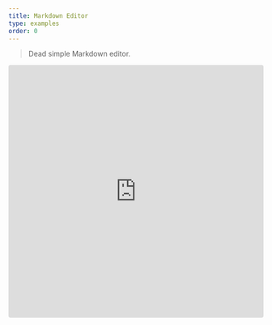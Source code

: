```yaml
---
title: Markdown Editor
type: examples
order: 0
---
```


> Dead simple Markdown editor.

<iframe src="https://codesandbox.io/embed/kox5ymyp3o" style="width:100%; height:500px; border:0; border-radius: 4px; overflow:hidden;" sandbox="allow-modals allow-forms allow-popups allow-scripts allow-same-origin"></iframe>
